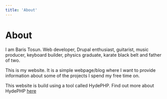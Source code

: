 ```yaml
---
title: 'About'
---
```


# About
I am Baris Tosun. Web developer, Drupal enthusiast, guitarist, music producer, keyboard builder, physics graduate, karate black belt and father of two.

This is my website. It is a simple webpage/blog where I want to provide information about some of the projects I spend my free time on.

This website is build using a tool called HydePHP. Find out more about HydePHP [here](https://hydephp.com/)